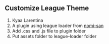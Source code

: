 ## Customize League Theme
1. Kyaa Larentina
2. A plugin using league loader from [nomi-san](https://github.com/nomi-san/league-loader)
3. Add .css and .js file to plugin folder
4. Put assets folder to league-loader folder
